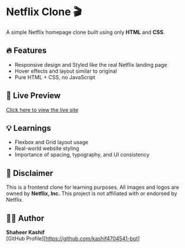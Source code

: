 # Netflix Clone 🎬

A simple Netflix homepage clone built using only **HTML** and **CSS**.

## 🔥 Features

- Responsive design and Styled like the real Netflix landing page
- Hover effects and layout similar to original
- Pure HTML + CSS, no JavaScript

## 🚀 Live Preview

[Click here to view the live site](https://your-github-username.github.io/netflix-clone/)

## 💡 Learnings

- Flexbox and Grid layout usage
- Real-world website styling
- Importance of spacing, typography, and UI consistency

## 📜 Disclaimer

This is a frontend clone for learning purposes. All images and logos are owned by **Netflix, Inc.** This project is not affiliated with or endorsed by Netflix.

## 👨‍💻 Author

**Shaheer Kashif**  
[GitHub Profile][https://github.com/kashif4704541-bot]